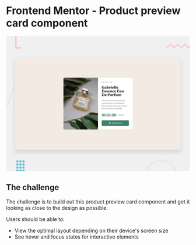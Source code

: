 # Frontend Mentor - Product preview card component

![Design preview for the Product preview card component coding challenge](./design/desktop-preview.jpg)

## The challenge

The challenge is to build out this product preview card component and get it looking as close to the design as possible.

Users should be able to:

- View the optimal layout depending on their device's screen size
- See hover and focus states for interactive elements
